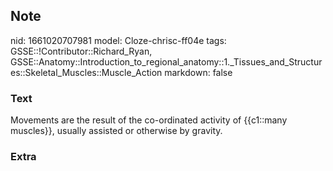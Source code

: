## Note
nid: 1661020707981
model: Cloze-chrisc-ff04e
tags: GSSE::!Contributor::Richard_Ryan, GSSE::Anatomy::Introduction_to_regional_anatomy::1._Tissues_and_Structures::Skeletal_Muscles::Muscle_Action
markdown: false

### Text
<div class="toggle">
  Movements are the result of the co-ordinated activity of
  {{c1::many muscles}}, usually assisted or otherwise by gravity.
</div>

### Extra

